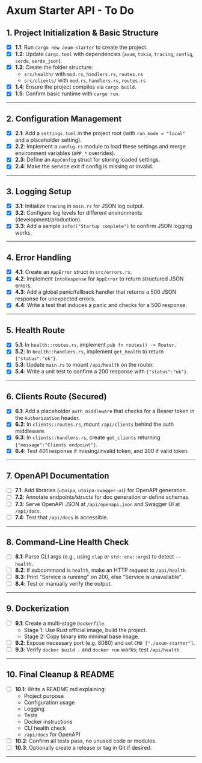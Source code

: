 # Axum Starter API - To Do

## 1. Project Initialization & Basic Structure

- [x] **1.1**: Run `cargo new axum-starter` to create the project.
- [x] **1.2**: Update `Cargo.toml` with dependencies (`axum`, `tokio`, `tracing`, `config`, `serde`, `serde_json`).
- [x] **1.3**: Create the folder structure:
  - `src/health/` with `mod.rs`, `handlers.rs`, `routes.rs`
  - `src/clients/` with `mod.rs`, `handlers.rs`, `routes.rs`
- [x] **1.4**: Ensure the project compiles via `cargo build`.
- [x] **1.5**: Confirm basic runtime with `cargo run`.

---

## 2. Configuration Management

- [x] **2.1**: Add a `settings.toml` in the project root (with `run_mode = "local"` and a placeholder setting).
- [x] **2.2**: Implement a `config.rs` module to load these settings and merge environment variables (`APP_*` overrides).
- [x] **2.3**: Define an `AppConfig` struct for storing loaded settings.
- [x] **2.4**: Make the service exit if config is missing or invalid.

---

## 3. Logging Setup

- [x] **3.1**: Initialize `tracing` in `main.rs` for JSON log output.
- [x] **3.2**: Configure log levels for different environments (development/production).
- [x] **3.3**: Add a sample `info!("Startup complete")` to confirm JSON logging works.

---

## 4. Error Handling

- [x] **4.1**: Create an `AppError` struct in `src/errors.rs`.
- [x] **4.2**: Implement `IntoResponse` for `AppError` to return structured JSON errors.
- [x] **4.3**: Add a global panic/fallback handler that returns a 500 JSON response for unexpected errors.
- [x] **4.4**: Write a test that induces a panic and checks for a 500 response.

---

## 5. Health Route

- [x] **5.1**: In `health::routes.rs`, implement `pub fn routes() -> Router`.
- [x] **5.2**: In `health::handlers.rs`, implement `get_health` to return `{"status":"ok"}`.
- [x] **5.3**: Update `main.rs` to mount `/api/health` on the router.
- [x] **5.4**: Write a unit test to confirm a 200 response with `{"status":"ok"}`.

---

## 6. Clients Route (Secured)

- [x] **6.1**: Add a placeholder `auth_middleware` that checks for a Bearer token in the `Authorization` header.
- [x] **6.2**: In `clients::routes.rs`, mount `/api/clients` behind the auth middleware.
- [x] **6.3**: In `clients::handlers.rs`, create `get_clients` returning `{"message":"Clients endpoint"}`.
- [x] **6.4**: Test 401 response if missing/invalid token, and 200 if valid token.

---

## 7. OpenAPI Documentation

- [ ] **7.1**: Add libraries (`utoipa`, `utoipa-swagger-ui`) for OpenAPI generation.
- [ ] **7.2**: Annotate endpoints/structs for doc generation or define schemas.
- [ ] **7.3**: Serve OpenAPI JSON at `/api/openapi.json` and Swagger UI at `/api/docs`.
- [ ] **7.4**: Test that `/api/docs` is accessible.

---

## 8. Command-Line Health Check

- [ ] **8.1**: Parse CLI args (e.g., using `clap` or `std::env::args`) to detect `-- health`.
- [ ] **8.2**: If subcommand is `health`, make an HTTP request to `/api/health`.
- [ ] **8.3**: Print "Service is running" on 200, else "Service is unavailable".
- [ ] **8.4**: Test or manually verify the output.

---

## 9. Dockerization

- [ ] **9.1**: Create a multi-stage `Dockerfile`.
  - Stage 1: Use Rust official image, build the project.
  - Stage 2: Copy binary into minimal base image.
- [ ] **9.2**: Expose necessary port (e.g. 8080) and set `CMD ["./axum-starter"]`.
- [ ] **9.3**: Verify `docker build .` and `docker run` works; test `/api/health`.

---

## 10. Final Cleanup & README

- [ ] **10.1**: Write a README.md explaining:
  - Project purpose
  - Configuration usage
  - Logging
  - Tests
  - Docker instructions
  - CLI health check
  - `/api/docs` for OpenAPI
- [ ] **10.2**: Confirm all tests pass, no unused code or modules.
- [ ] **10.3**: Optionally create a release or tag in Git if desired.

---
